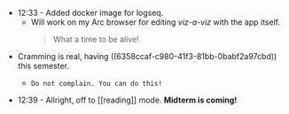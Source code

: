 - 12:33 - Added docker image for logseq.
	- Will work on my Arc browser for editing *viz-a-viz* with the app itself. 
	  > What a time to be alive!
- Cramming is real, having ((6358ccaf-c980-41f3-81bb-0babf2a97cbd)) this semester.
	- ``` paksit
	  Do not complain. You can do this!
	  ```
- 12:39 - Allright, off to [[reading]] mode. **Midterm is coming!**